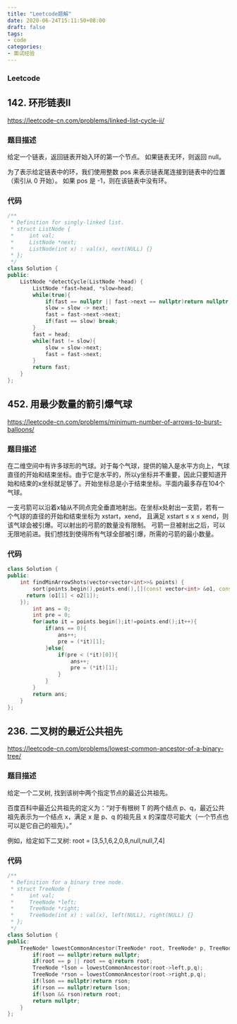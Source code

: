 ```yaml
---
title: "Leetcode题解"
date: 2020-06-24T15:11:50+08:00
draft: false
tags: 
- code
categories: 
- 面试经验
---
```


### Leetcode

## 142. 环形链表II

https://leetcode-cn.com/problems/linked-list-cycle-ii/

### 题目描述

给定一个链表，返回链表开始入环的第一个节点。 如果链表无环，则返回 null。

为了表示给定链表中的环，我们使用整数 pos 来表示链表尾连接到链表中的位置（索引从 0 开始）。 如果 pos 是 -1，则在该链表中没有环。

### 代码

```cpp
/**
 * Definition for singly-linked list.
 * struct ListNode {
 *     int val;
 *     ListNode *next;
 *     ListNode(int x) : val(x), next(NULL) {}
 * };
 */
class Solution {
public:
    ListNode *detectCycle(ListNode *head) {
        ListNode *fast=head, *slow=head;
        while(true){
            if(fast == nullptr || fast->next == nullptr)return nullptr;
            slow = slow -> next;
            fast = fast->next->next;
            if(fast == slow) break;
        }
        fast = head;
        while(fast != slow){
            slow = slow->next;
            fast = fast->next;
        }
        return fast;
    }
};
```

## 452. 用最少数量的箭引爆气球

https://leetcode-cn.com/problems/minimum-number-of-arrows-to-burst-balloons/

### 题目描述

在二维空间中有许多球形的气球。对于每个气球，提供的输入是水平方向上，气球直径的开始和结束坐标。由于它是水平的，所以y坐标并不重要，因此只要知道开始和结束的x坐标就足够了。开始坐标总是小于结束坐标。平面内最多存在104个气球。

一支弓箭可以沿着x轴从不同点完全垂直地射出。在坐标x处射出一支箭，若有一个气球的直径的开始和结束坐标为 xstart，xend， 且满足  xstart ≤ x ≤ xend，则该气球会被引爆。可以射出的弓箭的数量没有限制。 弓箭一旦被射出之后，可以无限地前进。我们想找到使得所有气球全部被引爆，所需的弓箭的最小数量。

### 代码

``` cpp
class Solution {
public:
    int findMinArrowShots(vector<vector<int>>& points) {
        sort(points.begin(),points.end(),[](const vector<int> &o1, const vector<int> &o2) {
      return (o1[1] < o2[1]);
    });
        int ans = 0;
        int pre = 0; 
        for(auto it = points.begin();it!=points.end();it++){
            if(ans == 0){
                ans++;
                pre = (*it)[1];
            }else{
                if(pre < (*it)[0]){
                    ans++;
                    pre = (*it)[1];
                }
            }
        }
        return ans;
    }
};
```

## 236. 二叉树的最近公共祖先

https://leetcode-cn.com/problems/lowest-common-ancestor-of-a-binary-tree/

### 题目描述

给定一个二叉树, 找到该树中两个指定节点的最近公共祖先。

百度百科中最近公共祖先的定义为：“对于有根树 T 的两个结点 p、q，最近公共祖先表示为一个结点 x，满足 x 是 p、q 的祖先且 x 的深度尽可能大（一个节点也可以是它自己的祖先）。”

例如，给定如下二叉树:  root = [3,5,1,6,2,0,8,null,null,7,4]

### 代码

```cpp
/**
 * Definition for a binary tree node.
 * struct TreeNode {
 *     int val;
 *     TreeNode *left;
 *     TreeNode *right;
 *     TreeNode(int x) : val(x), left(NULL), right(NULL) {}
 * };
 */
class Solution {
public:
    TreeNode* lowestCommonAncestor(TreeNode* root, TreeNode* p, TreeNode* q) {
        if(root == nullptr)return nullptr;
        if(root == p || root == q)return root;
        TreeNode *lson = lowestCommonAncestor(root->left,p,q);
        TreeNode *rson = lowestCommonAncestor(root->right,p,q);
        if(lson == nullptr)return rson;
        if(rson == nullptr)return lson;
        if(lson && rson)return root;
        return nullptr;
    }
};
```

